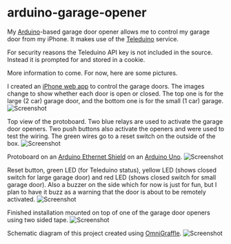 arduino-garage-opener
=====================

My [Arduino](http://www.arduino.cc/)-based garage door opener allows me to control my garage door from my iPhone.  It makes use of the [Teleduino](http://www.teleduino.org/) service.  

For security reasons the Teleduino API key is not included in the source.  Instead it is prompted for and stored in a cookie. 

More information to come. For now, here are some pictures.

I created an [iPhone web app](http://www.apple.com/webapps/whatarewebapps.html) to control the garage doors.  The images change to show whether each door is open or closed.  The top one is for the large (2 car) garage door, and the bottom one is for the small (1 car) garage.
![Screenshot](https://github.com/downloads/mhazelwood/arduino-garage-opener/iPhoneScreenshot.png)

Top view of the protoboard.  Two blue relays are used to activate the garage door openers.  Two push buttons also activate the openers and were used to test the wiring.  The green wires go to a reset switch on the outside of the box.
![Screenshot](https://github.com/downloads/mhazelwood/arduino-garage-opener/InsideBox.JPG)

Protoboard on an [Arduino Ethernet Shield](http://arduino.cc/en/Main/ArduinoEthernetShield) on an [Arduino Uno](http://arduino.cc/en/Main/ArduinoBoardUno).
![Screenshot](https://github.com/downloads/mhazelwood/arduino-garage-opener/SideView.JPG)

Reset button, green LED (for Teleduino status), yellow LED (shows closed switch for large garage door) and red LED (shows closed switch for small garage door). Also a buzzer on the side which for now is just for fun, but I plan to have it buzz as a warning that the door is about to be remotely activated.
![Screenshot](https://github.com/downloads/mhazelwood/arduino-garage-opener/OutsideBox.JPG)

Finished installation mounted on top of one of the garage door openers using two sided tape.
![Screenshot](https://github.com/downloads/mhazelwood/arduino-garage-opener/FinishedInstall.JPG)

Schematic diagram of this project created using [OmniGraffle](http://www.omnigroup.com/products/omnigraffle/).
![Screenshot](https://github.com/downloads/mhazelwood/arduino-garage-opener/Schematic.png)

